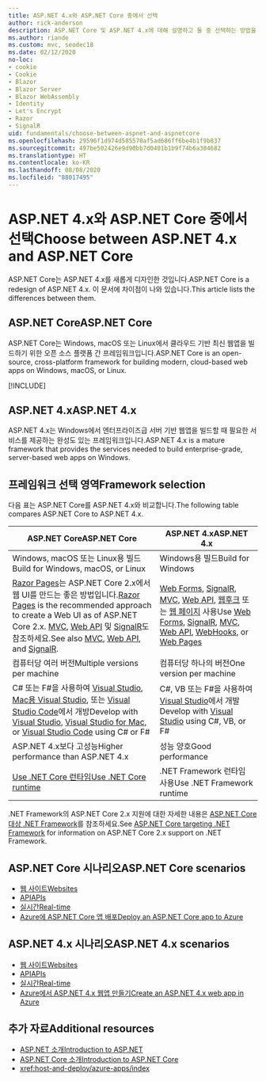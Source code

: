 ```yaml
---
title: ASP.NET 4.x와 ASP.NET Core 중에서 선택
author: rick-anderson
description: ASP.NET Core 및 ASP.NET 4.x에 대해 설명하고 둘 중 선택하는 방법을 설명합니다.
ms.author: riande
ms.custom: mvc, seodec18
ms.date: 02/12/2020
no-loc:
- cookie
- Cookie
- Blazor
- Blazor Server
- Blazor WebAssembly
- Identity
- Let's Encrypt
- Razor
- SignalR
uid: fundamentals/choose-between-aspnet-and-aspnetcore
ms.openlocfilehash: 29596f1d974d585570af5ad686ff6be4b1f9b837
ms.sourcegitcommit: 497be502426e9d90bb7d0401b1b9f74b6a384682
ms.translationtype: HT
ms.contentlocale: ko-KR
ms.lasthandoff: 08/08/2020
ms.locfileid: "88017495"
---
```

# <a name="choose-between-aspnet-4x-and-aspnet-core"></a><span data-ttu-id="370a3-103">ASP.NET 4.x와 ASP.NET Core 중에서 선택</span><span class="sxs-lookup"><span data-stu-id="370a3-103">Choose between ASP.NET 4.x and ASP.NET Core</span></span>

<span data-ttu-id="370a3-104">ASP.NET Core는 ASP.NET 4.x를 새롭게 디자인한 것입니다.</span><span class="sxs-lookup"><span data-stu-id="370a3-104">ASP.NET Core is a redesign of ASP.NET 4.x.</span></span> <span data-ttu-id="370a3-105">이 문서에 차이점이 나와 있습니다.</span><span class="sxs-lookup"><span data-stu-id="370a3-105">This article lists the differences between them.</span></span>

## <a name="aspnet-core"></a><span data-ttu-id="370a3-106">ASP.NET Core</span><span class="sxs-lookup"><span data-stu-id="370a3-106">ASP.NET Core</span></span>

<span data-ttu-id="370a3-107">ASP.NET Core는 Windows, macOS 또는 Linux에서 클라우드 기반 최신 웹앱을 빌드하기 위한 오픈 소스 플랫폼 간 프레임워크입니다.</span><span class="sxs-lookup"><span data-stu-id="370a3-107">ASP.NET Core is an open-source, cross-platform framework for building modern, cloud-based web apps on Windows, macOS, or Linux.</span></span>

[!INCLUDE[](~/includes/benefits.md)]

## <a name="aspnet-4x"></a><span data-ttu-id="370a3-108">ASP.NET 4.x</span><span class="sxs-lookup"><span data-stu-id="370a3-108">ASP.NET 4.x</span></span>

<span data-ttu-id="370a3-109">ASP.NET 4.x는 Windows에서 엔터프라이즈급 서버 기반 웹앱을 빌드할 때 필요한 서비스를 제공하는 완성도 있는 프레임워크입니다.</span><span class="sxs-lookup"><span data-stu-id="370a3-109">ASP.NET 4.x is a mature framework that provides the services needed to build enterprise-grade, server-based web apps on Windows.</span></span>

## <a name="framework-selection"></a><span data-ttu-id="370a3-110">프레임워크 선택 영역</span><span class="sxs-lookup"><span data-stu-id="370a3-110">Framework selection</span></span>

<span data-ttu-id="370a3-111">다음 표는 ASP.NET Core를 ASP.NET 4.x와 비교합니다.</span><span class="sxs-lookup"><span data-stu-id="370a3-111">The following table compares ASP.NET Core to ASP.NET 4.x.</span></span>

| <span data-ttu-id="370a3-112">ASP.NET Core</span><span class="sxs-lookup"><span data-stu-id="370a3-112">ASP.NET Core</span></span> | <span data-ttu-id="370a3-113">ASP.NET 4.x</span><span class="sxs-lookup"><span data-stu-id="370a3-113">ASP.NET 4.x</span></span> |
|---|---|
|<span data-ttu-id="370a3-114">Windows, macOS 또는 Linux용 빌드</span><span class="sxs-lookup"><span data-stu-id="370a3-114">Build for Windows, macOS, or Linux</span></span>|<span data-ttu-id="370a3-115">Windows용 빌드</span><span class="sxs-lookup"><span data-stu-id="370a3-115">Build for Windows</span></span>|
|<span data-ttu-id="370a3-116">[Razor Pages](xref:razor-pages/index)는 ASP.NET Core 2.x에서 웹 UI를 만드는 좋은 방법입니다.</span><span class="sxs-lookup"><span data-stu-id="370a3-116">[Razor Pages](xref:razor-pages/index) is the recommended approach to create a Web UI as of ASP.NET Core 2.x.</span></span> <span data-ttu-id="370a3-117">[MVC](xref:mvc/overview), [Web API](xref:tutorials/first-web-api) 및 [SignalR](xref:signalr/introduction)도 참조하세요.</span><span class="sxs-lookup"><span data-stu-id="370a3-117">See also [MVC](xref:mvc/overview), [Web API](xref:tutorials/first-web-api), and [SignalR](xref:signalr/introduction).</span></span>|<span data-ttu-id="370a3-118">[Web Forms](/aspnet/web-forms), [SignalR](/aspnet/signalr), [MVC](/aspnet/mvc), [Web API](/aspnet/web-api/), [웹후크](/aspnet/webhooks/) 또는 [웹 페이지](/aspnet/web-pages) 사용</span><span class="sxs-lookup"><span data-stu-id="370a3-118">Use [Web Forms](/aspnet/web-forms), [SignalR](/aspnet/signalr), [MVC](/aspnet/mvc), [Web API](/aspnet/web-api/), [WebHooks](/aspnet/webhooks/), or [Web Pages](/aspnet/web-pages)</span></span>|
|<span data-ttu-id="370a3-119">컴퓨터당 여러 버전</span><span class="sxs-lookup"><span data-stu-id="370a3-119">Multiple versions per machine</span></span>|<span data-ttu-id="370a3-120">컴퓨터당 하나의 버전</span><span class="sxs-lookup"><span data-stu-id="370a3-120">One version per machine</span></span>|
|<span data-ttu-id="370a3-121">C# 또는 F#을 사용하여 [Visual Studio](https://visualstudio.microsoft.com/vs/), [Mac용 Visual Studio](https://visualstudio.microsoft.com/vs/mac/), 또는 [Visual Studio Code](https://code.visualstudio.com/)에서 개방</span><span class="sxs-lookup"><span data-stu-id="370a3-121">Develop with [Visual Studio](https://visualstudio.microsoft.com/vs/), [Visual Studio for Mac](https://visualstudio.microsoft.com/vs/mac/), or [Visual Studio Code](https://code.visualstudio.com/) using C# or F#</span></span>|<span data-ttu-id="370a3-122">C#, VB 또는 F#을 사용하여 [Visual Studio](https://visualstudio.microsoft.com/vs/)에서 개발</span><span class="sxs-lookup"><span data-stu-id="370a3-122">Develop with [Visual Studio](https://visualstudio.microsoft.com/vs/) using C#, VB, or F#</span></span>|
|<span data-ttu-id="370a3-123">ASP.NET 4.x보다 고성능</span><span class="sxs-lookup"><span data-stu-id="370a3-123">Higher performance than ASP.NET 4.x</span></span>|<span data-ttu-id="370a3-124">성능 양호</span><span class="sxs-lookup"><span data-stu-id="370a3-124">Good performance</span></span>|
|[<span data-ttu-id="370a3-125">Use .NET Core 런타임</span><span class="sxs-lookup"><span data-stu-id="370a3-125">Use .NET Core runtime</span></span>](/dotnet/standard/choosing-core-framework-server)|<span data-ttu-id="370a3-126">.NET Framework 런타임 사용</span><span class="sxs-lookup"><span data-stu-id="370a3-126">Use .NET Framework runtime</span></span>|

<span data-ttu-id="370a3-127">.NET Framework의 ASP.NET Core 2.x 지원에 대한 자세한 내용은 [ASP.NET Core 대상 .NET Framework](xref:index#target-framework)를 참조하세요.</span><span class="sxs-lookup"><span data-stu-id="370a3-127">See [ASP.NET Core targeting .NET Framework](xref:index#target-framework) for information on ASP.NET Core 2.x support on .NET Framework.</span></span>

## <a name="aspnet-core-scenarios"></a><span data-ttu-id="370a3-128">ASP.NET Core 시나리오</span><span class="sxs-lookup"><span data-stu-id="370a3-128">ASP.NET Core scenarios</span></span>

* [<span data-ttu-id="370a3-129">웹 사이트</span><span class="sxs-lookup"><span data-stu-id="370a3-129">Websites</span></span>](xref:tutorials/first-mvc-app/index)
* [<span data-ttu-id="370a3-130">API</span><span class="sxs-lookup"><span data-stu-id="370a3-130">APIs</span></span>](xref:tutorials/first-web-api)
* [<span data-ttu-id="370a3-131">실시간</span><span class="sxs-lookup"><span data-stu-id="370a3-131">Real-time</span></span>](xref:signalr/introduction)
* [<span data-ttu-id="370a3-132">Azure에 ASP.NET Core 앱 배포</span><span class="sxs-lookup"><span data-stu-id="370a3-132">Deploy an ASP.NET Core app to Azure</span></span>](/azure/app-service/app-service-web-get-started-dotnet)

## <a name="aspnet-4x-scenarios"></a><span data-ttu-id="370a3-133">ASP.NET 4.x 시나리오</span><span class="sxs-lookup"><span data-stu-id="370a3-133">ASP.NET 4.x scenarios</span></span>

* [<span data-ttu-id="370a3-134">웹 사이트</span><span class="sxs-lookup"><span data-stu-id="370a3-134">Websites</span></span>](/aspnet/mvc)
* [<span data-ttu-id="370a3-135">API</span><span class="sxs-lookup"><span data-stu-id="370a3-135">APIs</span></span>](/aspnet/web-api)
* [<span data-ttu-id="370a3-136">실시간</span><span class="sxs-lookup"><span data-stu-id="370a3-136">Real-time</span></span>](/aspnet/signalr)
* [<span data-ttu-id="370a3-137">Azure에서 ASP.NET 4.x 웹앱 만들기</span><span class="sxs-lookup"><span data-stu-id="370a3-137">Create an ASP.NET 4.x web app in Azure</span></span>](/azure/app-service/app-service-web-get-started-dotnet-framework)

## <a name="additional-resources"></a><span data-ttu-id="370a3-138">추가 자료</span><span class="sxs-lookup"><span data-stu-id="370a3-138">Additional resources</span></span>

* [<span data-ttu-id="370a3-139">ASP.NET 소개</span><span class="sxs-lookup"><span data-stu-id="370a3-139">Introduction to ASP.NET</span></span>](/aspnet/overview)
* [<span data-ttu-id="370a3-140">ASP.NET Core 소개</span><span class="sxs-lookup"><span data-stu-id="370a3-140">Introduction to ASP.NET Core</span></span>](xref:index)
* <xref:host-and-deploy/azure-apps/index>
